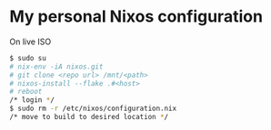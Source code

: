 # My personal Nixos configuration

On live ISO

```bash
$ sudo su
# nix-env -iA nixos.git
# git clone <repo url> /mnt/<path>
# nixos-install --flake .#<host>
# reboot
/* login */
$ sudo rm -r /etc/nixos/configuration.nix
/* move to build to desired location */
```
